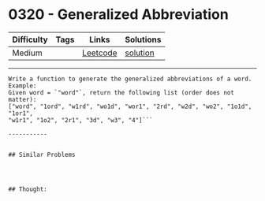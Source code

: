 # 0320 - Generalized Abbreviation

Difficulty  | Tags | Links | Solutions
----------- | ---- | ----- | -----
Medium |  | [Leetcode](https://leetcode.com/problems/generalized-abbreviation) | [solution](https://leetcode.com/problems/generalized-abbreviation/solution/)


-----------

```
Write a function to generate the generalized abbreviations of a word. Example:
Given word = `"word"`, return the following list (order does not matter):
["word", "1ord", "w1rd", "wo1d", "wor1", "2rd", "w2d", "wo2", "1o1d", "1or1",
"w1r1", "1o2", "2r1", "3d", "w3", "4"]```

-----------


## Similar Problems




## Thought:
